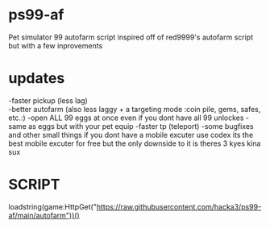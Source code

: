 # ps99-af
Pet simulator 99 autofarm script
inspired off of red9999's autofarm script but with a few inprovements
# updates
  -faster pickup (less lag)                                                                                                      
  -better autofarm (also less laggy + a targeting mode :coin pile, gems, safes, etc.:)
  -open ALL 99 eggs at once even if you dont have all 99 unlockes
  -same as eggs but with your pet equip
  -faster tp (teleport)
  -some bugfixes and other small things
if you dont have a mobile excuter use codex its the best mobile excuter for free but the only downside to it is theres 3 kyes kina sux
# SCRIPT
loadstring(game:HttpGet("https://raw.githubusercontent.com/hacka3/ps99-af/main/autofarm"))()
